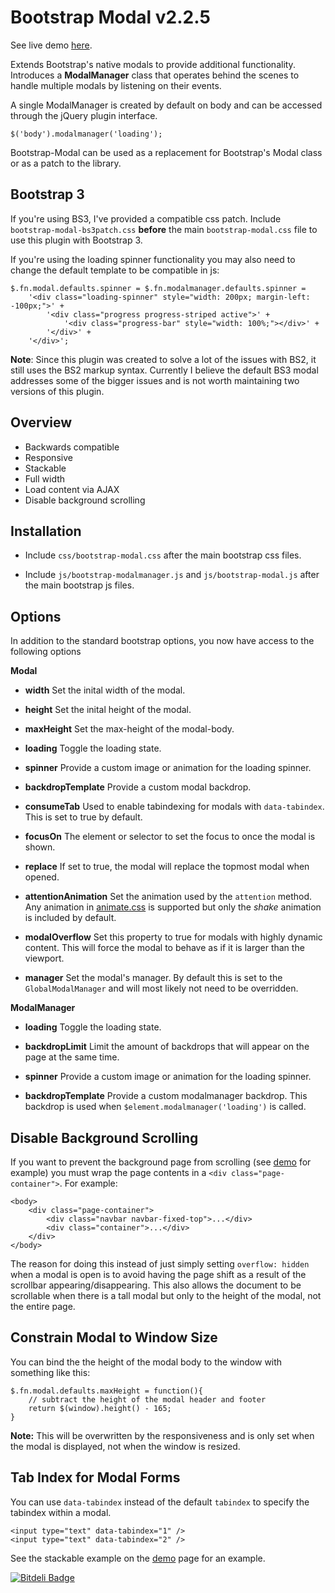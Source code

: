 Bootstrap Modal v2.2.5
=============

See live demo [here](http://jschr.github.com/bootstrap-modal/).

Extends Bootstrap's native modals to provide additional functionality. Introduces a **ModalManager** class that operates
behind the scenes to handle multiple modals by listening on their events.

A single ModalManager is created by default on body and can be accessed through the jQuery plugin interface.

    $('body').modalmanager('loading');

Bootstrap-Modal can be used as a replacement for Bootstrap's Modal class or as a patch to the library.


Bootstrap 3
-----------

If you're using BS3, I've provided a compatible css patch. Include `bootstrap-modal-bs3patch.css` **before** the
main `bootstrap-modal.css` file to use this plugin with Bootstrap 3.

If you're using the loading spinner functionality you may also need to change the default template to be compatible in
js:

    $.fn.modal.defaults.spinner = $.fn.modalmanager.defaults.spinner = 
        '<div class="loading-spinner" style="width: 200px; margin-left: -100px;">' +
            '<div class="progress progress-striped active">' +
                '<div class="progress-bar" style="width: 100%;"></div>' +
            '</div>' +
        '</div>';

**Note**: Since this plugin was created to solve a lot of the issues with BS2, it still uses the BS2 markup syntax.
Currently I believe the default BS3 modal addresses some of the bigger issues and is not worth maintaining two versions
of this plugin.


Overview
-----------

+ Backwards compatible
+ Responsive
+ Stackable
+ Full width
+ Load content via AJAX
+ Disable background scrolling

Installation
-----------

+ Include `css/bootstrap-modal.css` after the main bootstrap css files.
+ Include `js/bootstrap-modalmanager.js` and `js/bootstrap-modal.js` after the main bootstrap js files.

  <link href="css/bootstrap.css" rel="stylesheet" />
  <link href="css/bootstrap-responsive.css" rel="stylesheet" />
  	<link href="css/bootstrap-modal.css" rel="stylesheet" />

  <script src="js/bootstrap.js"></script>
  <script src="js/bootstrap-modalmanager.js"></script>
  <script src="js/bootstrap-modal.js"></script>

Options
-----------

In addition to the standard bootstrap options, you now have access to the following options

**Modal**

+ **width**
  Set the inital width of the modal.

+ **height**
  Set the inital height of the modal.

+ **maxHeight**
  Set the max-height of the modal-body.

+ **loading**
  Toggle the loading state.

+ **spinner**
  Provide a custom image or animation for the loading spinner.

+ **backdropTemplate**
  Provide a custom modal backdrop.

+ **consumeTab**
  Used to enable tabindexing for modals with `data-tabindex`. This is set to true by default.

+ **focusOn**
  The element or selector to set the focus to once the modal is shown.

+ **replace**
  If set to true, the modal will replace the topmost modal when opened.

+ **attentionAnimation**
  Set the animation used by the `attention` method. Any animation in [animate.css](http://daneden.me/animate/) is
  supported but only the *shake* animation is included by default.

+ **modalOverflow**
  Set this property to true for modals with highly dynamic content. This will force the modal to behave as if it is
  larger than the viewport.

+ **manager**
  Set the modal's manager. By default this is set to the `GlobalModalManager` and will most likely not need to be
  overridden.

**ModalManager**

+ **loading**
  Toggle the loading state.

+ **backdropLimit**
  Limit the amount of backdrops that will appear on the page at the same time.

+ **spinner**
  Provide a custom image or animation for the loading spinner.

+ **backdropTemplate**
  Provide a custom modalmanager backdrop. This backdrop is used when `$element.modalmanager('loading')` is called.

Disable Background Scrolling
-----------

If you want to prevent the background page from scrolling (see [demo](http://jschr.github.com/bootstrap-modal/) for
example) you must wrap the page contents in a `<div class="page-container">`. For example:

	<body>
		<div class="page-container">
			<div class="navbar navbar-fixed-top">...</div>
			<div class="container">...</div>
		</div>
	</body>

The reason for doing this instead of just simply setting `overflow: hidden` when a modal is open is to avoid having the
page shift as a result of the scrollbar appearing/disappearing. This also allows the document to be scrollable when
there is a tall modal but only to the height of the modal, not the entire page.

Constrain Modal to Window Size
-----------

You can bind the the height of the modal body to the window with something like this:

    $.fn.modal.defaults.maxHeight = function(){
        // subtract the height of the modal header and footer
        return $(window).height() - 165; 
    }

**Note:** This will be overwritten by the responsiveness and is only set when the modal is displayed, not when the
window is resized.

Tab Index for Modal Forms
-----------
You can use `data-tabindex` instead of the default `tabindex` to specify the tabindex within a modal.

    <input type="text" data-tabindex="1" />
    <input type="text" data-tabindex="2" />

See the stackable example on the [demo](http://jschr.github.com/bootstrap-modal/) page for an example.

[![Bitdeli Badge](https://d2weczhvl823v0.cloudfront.net/jschr/bootstrap-modal/trend.png)](https://bitdeli.com/free "Bitdeli Badge")


